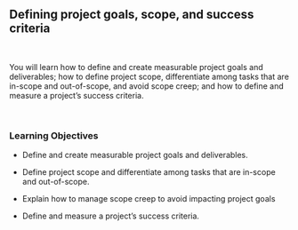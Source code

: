## Defining project goals, scope, and success criteria

<br>

You will learn how to define and create measurable project goals and deliverables; how to define project scope, differentiate among tasks that are in-scope and out-of-scope, and avoid scope creep; and how to define and measure a project’s success criteria.

<br>

### Learning Objectives

- Define and create measurable project goals and deliverables.

- Define project scope and differentiate among tasks that are in-scope and out-of-scope.

- Explain how to manage scope creep to avoid impacting project goals

- Define and measure a project’s success criteria.